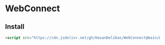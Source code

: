 # WebConnect

## Install
```html
<script src="https://cdn.jsdelivr.net/gh/HasanDelibas/WebConnect@main/WebConnect.js"></script>
```
